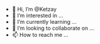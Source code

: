 - 👋 Hi, I’m @Ketzay
- 👀 I’m interested in ...
- 🌱 I’m currently learning ...
- 💞️ I’m looking to collaborate on ...
- 📫 How to reach me ...

<!---
Ketzay/Ketzay is a ✨ special ✨ repository because its `README.md` (this file) appears on your GitHub profile.
You can click the Preview link to take a look at your changes.
--->
